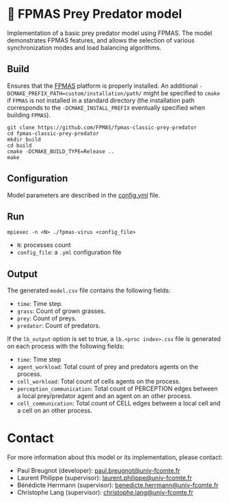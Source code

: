 # :sheep: FPMAS Prey Predator model

Implementation of a basic prey predator model using FPMAS. The model
demonstrates FPMAS features, and allows the selection of various synchronization
modes and load balancing algorithms.

## Build

Ensures that the [FPMAS](https://github.com/FPMAS/FPMAS) platform is properly
installed. An additional `-DCMAKE_PREFIX_PATH=custom/installation/path/` might
be specified to `cmake` if `FPMAS` is not installed in a standard directory
(the installation path corresponds to the `-DCMAKE_INSTALL_PREFIX` eventually
specified when building `FPMAS`).

```
git clone https://github.com/FPMAS/fpmas-classic-prey-predator
cd fpmas-classic-prey-predator
mkdir build
cd build
cmake -DCMAKE_BUILD_TYPE=Release ..
make
```

## Configuration

Model parameters are described in the [config.yml](blob/master/config.yml) file.

## Run

```
mpiexec -n <N> ./fpmas-virus <config_file>
```
- `N`: processes count
- `config_file`: a `.yml` configuration file

## Output

The generated `model.csv` file contains the following fields:

- `time`: Time step.
- `grass`: Count of grown grasses.
- `prey`: Count of preys.
- `predator`: Count of predators.

If the `lb_output` option is set to true, a `lb.<proc index>.csv` file is
generated on each process with the following fields:

- `time`: Time step
- `agent_workload`: Total count of prey and predators agents on the process.
- `cell_workload`: Total count of cells agents on the process.
- `perception_communication`: Total count of PERCEPTION edges between a local
  prey/predator agent and an agent on an other process.
- `cell_communication`: Total count of CELL edges between a local
  cell and a cell on an other process.

# Contact

For more information about this model or its implementation, please contact:
- Paul Breugnot (developer): paul.breugnot@univ-fcomte.fr
- Laurent Philippe (supervisor): laurent.philippe@univ-fcomte.fr
- Bénédicte Herrmann (supervisor): benedicte.herrmann@univ-fcomte.fr
- Christophe Lang (supervisor): christophe.lang@univ-fcomte.fr
